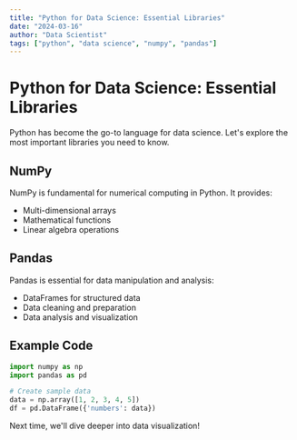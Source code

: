 ```yaml
---
title: "Python for Data Science: Essential Libraries"
date: "2024-03-16"
author: "Data Scientist"
tags: ["python", "data science", "numpy", "pandas"]
---
```


# Python for Data Science: Essential Libraries

Python has become the go-to language for data science. Let's explore the most important libraries you need to know.

## NumPy

NumPy is fundamental for numerical computing in Python. It provides:
- Multi-dimensional arrays
- Mathematical functions
- Linear algebra operations

## Pandas

Pandas is essential for data manipulation and analysis:
- DataFrames for structured data
- Data cleaning and preparation
- Data analysis and visualization

## Example Code

```python
import numpy as np
import pandas as pd

# Create sample data
data = np.array([1, 2, 3, 4, 5])
df = pd.DataFrame({'numbers': data})
```

Next time, we'll dive deeper into data visualization!